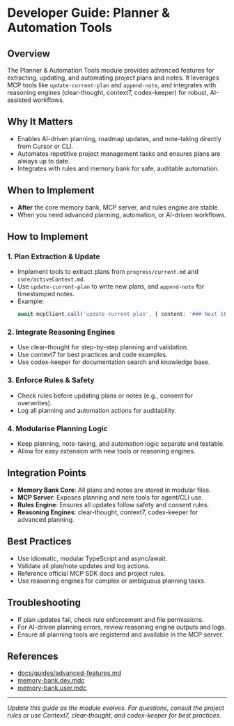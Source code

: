 # Developer Guide: Planner & Automation Tools

## Overview
The Planner & Automation Tools module provides advanced features for extracting, updating, and automating project plans and notes. It leverages MCP tools like `update-current-plan` and `append-note`, and integrates with reasoning engines (clear-thought, context7, codex-keeper) for robust, AI-assisted workflows.

## Why It Matters
- Enables AI-driven planning, roadmap updates, and note-taking directly from Cursor or CLI.
- Automates repetitive project management tasks and ensures plans are always up to date.
- Integrates with rules and memory bank for safe, auditable automation.

## When to Implement
- **After** the core memory bank, MCP server, and rules engine are stable.
- When you need advanced planning, automation, or AI-driven workflows.

## How to Implement
### 1. Plan Extraction & Update
- Implement tools to extract plans from `progress/current.md` and `core/activeContext.md`.
- Use `update-current-plan` to write new plans, and `append-note` for timestamped notes.
- Example:
  ```ts
  await mcpClient.call('update-current-plan', { content: '### Next Steps\n- Task A\n- Task B' });
  ```

### 2. Integrate Reasoning Engines
- Use clear-thought for step-by-step planning and validation.
- Use context7 for best practices and code examples.
- Use codex-keeper for documentation search and knowledge base.

### 3. Enforce Rules & Safety
- Check rules before updating plans or notes (e.g., consent for overwrites).
- Log all planning and automation actions for auditability.

### 4. Modularise Planning Logic
- Keep planning, note-taking, and automation logic separate and testable.
- Allow for easy extension with new tools or reasoning engines.

## Integration Points
- **Memory Bank Core**: All plans and notes are stored in modular files.
- **MCP Server**: Exposes planning and note tools for agent/CLI use.
- **Rules Engine**: Ensures all updates follow safety and consent rules.
- **Reasoning Engines**: clear-thought, context7, codex-keeper for advanced planning.

## Best Practices
- Use idiomatic, modular TypeScript and async/await.
- Validate all plan/note updates and log actions.
- Reference official MCP SDK docs and project rules.
- Use reasoning engines for complex or ambiguous planning tasks.

## Troubleshooting
- If plan updates fail, check rule enforcement and file permissions.
- For AI-driven planning errors, review reasoning engine outputs and logs.
- Ensure all planning tools are registered and available in the MCP server.

## References
- [docs/guides/advanced-features.md](../guides/advanced-features.md)
- [memory-bank.dev.mdc](../../.cursor/rules/memory-bank.dev.mdc)
- [memory-bank.user.mdc](../../.cursor/rules/memory-bank.user.mdc)

---
*Update this guide as the module evolves. For questions, consult the project rules or use Context7, clear-thought, and codex-keeper for best practices.*
